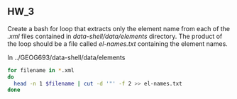 ## HW_3

Create a bash for loop that extracts only the element name from each of the _.xml_ files contained in _data-shell/data/elements_ directory.  The product of the loop should be a file called _el-names.txt_  containing the element names.

In ../GEOG693/data-shell/data/elements
```bash
for filename in *.xml
do
  head -n 1 $filename | cut -d '"' -f 2 >> el-names.txt
done
```
